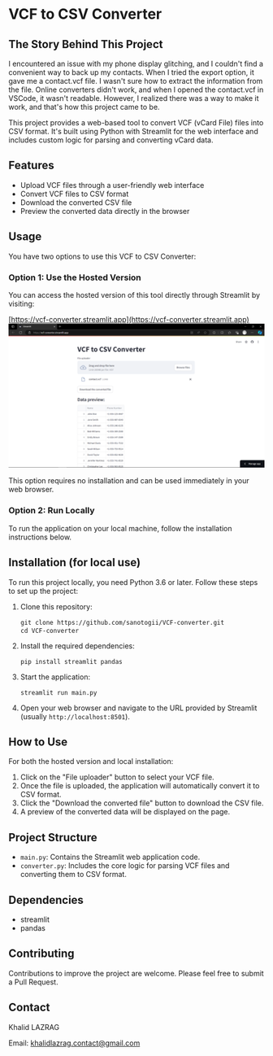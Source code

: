# VCF to CSV Converter

## The Story Behind This Project

I encountered an issue with my phone display glitching, and I couldn't find a convenient way to back up my contacts. When I tried the export option, it gave me a contact.vcf file. I wasn't sure how to extract the information from the file. Online converters didn't work, and when I opened the contact.vcf in VSCode, it wasn't readable. However, I realized there was a way to make it work, and that's how this project came to be.

This project provides a web-based tool to convert VCF (vCard File) files into CSV format. It's built using Python with Streamlit for the web interface and includes custom logic for parsing and converting vCard data.

## Features

- Upload VCF files through a user-friendly web interface
- Convert VCF files to CSV format
- Download the converted CSV file
- Preview the converted data directly in the browser

## Usage

You have two options to use this VCF to CSV Converter:

### Option 1: Use the Hosted Version

You can access the hosted version of this tool directly through Streamlit by visiting:

[https://vcf-converter.streamlit.app](https://vcf-converter.streamlit.app)
![VCF to CSV Converter demo](./img/Screenshot%20(48).png)



This option requires no installation and can be used immediately in your web browser.

### Option 2: Run Locally

To run the application on your local machine, follow the installation instructions below.

## Installation (for local use)

To run this project locally, you need Python 3.6 or later. Follow these steps to set up the project:

1. Clone this repository:
   ```
   git clone https://github.com/sanotogii/VCF-converter.git
   cd VCF-converter
   ```

2. Install the required dependencies:
   ```
   pip install streamlit pandas
   ```

3. Start the application:
   ```
   streamlit run main.py
   ```

4. Open your web browser and navigate to the URL provided by Streamlit (usually `http://localhost:8501`).

## How to Use

For both the hosted version and local installation:

1. Click on the "File uploader" button to select your VCF file.
2. Once the file is uploaded, the application will automatically convert it to CSV format.
3. Click the "Download the converted file" button to download the CSV file.
4. A preview of the converted data will be displayed on the page.

## Project Structure

- `main.py`: Contains the Streamlit web application code.
- `converter.py`: Includes the core logic for parsing VCF files and converting them to CSV format.

## Dependencies

- streamlit
- pandas

## Contributing

Contributions to improve the project are welcome. Please feel free to submit a Pull Request.

## Contact

Khalid LAZRAG

Email: khalidlazrag.contact@gmail.com